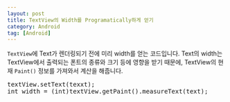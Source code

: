 ```yaml
---
layout: post
title: TextView의 Width를 Programatically하게 얻기
category: Android
tag: [Android]
---
```


`TextView`에 Text가 렌더링되기 전에 미리 width를 얻는 코드입니다.
Text의 width는 TextView에서 출력되는 폰트의 종류와 크기 등에 영향을 받기 때문에, TextView의 현재 `Paint()` 정보를 가져와서 계산을 해줍니다.

<pre class="prettyprint">
textView.setText(texxt);
int width = (int)textView.getPaint().measureText(text);
</pre>
